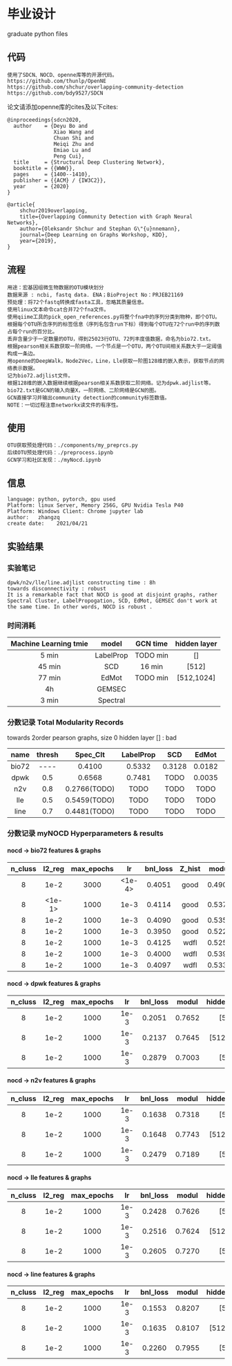 # 毕业设计
graduate python files

## 代码
```
使用了SDCN、NOCD、openne库等的开源代码。
https://github.com/thunlp/OpenNE
https://github.com/shchur/overlapping-community-detection
https://github.com/bdy9527/SDCN
```

论文请添加openne库的cites及以下cites:
```
@inproceedings{sdcn2020,
  author    = {Deyu Bo and
               Xiao Wang and
               Chuan Shi and
               Meiqi Zhu and
               Emiao Lu and
               Peng Cui},
  title     = {Structural Deep Clustering Network},
  booktitle = {{WWW}},
  pages     = {1400--1410},
  publisher = {{ACM} / {IW3C2}},
  year      = {2020}
}

@article{
    shchur2019overlapping,
    title={Overlapping Community Detection with Graph Neural Networks},
    author={Oleksandr Shchur and Stephan G\"{u}nnemann},
    journal={Deep Learning on Graphs Workshop, KDD},
    year={2019},
}
```



## 流程
```
用途：宏基因组微生物数据的OTU模块划分
数据来源 : ncbi, fastq data. ENA；BioProject No：PRJEB21169
预处理：将72个fastq转换成fasta工具，忽略其质量信息。
使用linux文本命令cat合并72个fna文件。
使用qiime工具的pick_open_references.py将整个fna中的序列分类到物种，即个OTU。
根据每个OTU所含序列的标签信息（序列名包含run下标）得到每个OTU在72个run中的序列数占每个run的百分比。
丢弃含量少于一定数量的OTU，得到25023行OTU、72列丰度值数据，命名为bio72.txt。
根据pearson相关系数获取一阶网络，一个节点是一个OTU，两个OTU间相关系数大于一定阈值构成一条边。
用openne的DeepWalk，Node2Vec，Line，Lle获取一阶图128维的嵌入表示，获取节点的网络表示数据。
记为bio72.adjlist文件。
根据128维的嵌入数据继续根据pearson相关系数获取二阶网络。记为dpwk.adjlist等。
bio72.txt是GCN的输入向量X，一阶网络、二阶网络是GCN的图。
GCN直接学习并输出community detection的community标签数值。
NOTE：一切过程注意networkx读文件的有序性。
```

## 使用
```
OTU获取预处理代码：./components/my_preprcs.py
后续OTU预处理代码：./preprocess.ipynb
GCN学习和社区发现：./myNocd.ipynb
```


## 信息
```       
language: python, pytorch, gpu used  
Platform: linux Server, Memory 256G, GPU Nvidia Tesla P40  
Platform: Windows Client: Chrome jupyter lab   
author:   zhangzq  
create date:	2021/04/21  
```

## 实验结果

### 实验笔记
```
dpwk/n2v/lle/line.adjlist constructing time : 8h    
towards disconnectivity : robust  
It is a remarkable fact that NOCD is good at disjoint graphs, rather Spectral Cluster, LabelPropogation, SCD, EdMot, GEMSEC don't work at the same time. In other words, NOCD is robust . 
```

### 时间消耗
| Machine Learning tmie | model | GCN time | hidden layer | 
|:----:|:----:|:----:|:----:|
| 5 min  | LabelProp | TODO min | [] |
| 45 min | SCD       | 16 min | [512] |
| 77 min | EdMot     | TODO min | [512,1024] |
| 4h     | GEMSEC    | 
| 3 min  | Spectral  | 

### 分数记录 Total Modularity Records 
towards 2order pearson graphs, size 0 hidden layer [] : bad  

| name | thresh | Spec_Clt | LabelProp | SCD | EdMot | GEMSEC | nocd | 
|:----:|:----:| :----: |:----:| :----: | :----:| :----:| :----:|
| bio72 | ----| 0.4100     |  0.5332   | 0.3128 | 0.0182 | 0.0531 | 0.5397 |
| dpwk  | 0.5 | 0.6568     |  0.7481   | TODO   | 0.0035 | TODO   | 0.7003   |
| n2v   | 0.8 | 0.2766(TODO) | TODO | TODO | TODO | TODO | TODO | 
| lle   | 0.5 | 0.5459(TODO) |  TODO | TODO | TODO | TODO | TODO |
| line  | 0.7 | 0.4481(TODO) |   TODO | TODO | TODO | TODO | TODO |


### 分数记录 myNOCD  Hyperparameters & results

#### nocd -> bio72 features & graphs
| n_cluss | l2_reg | max_epochs | lr | bnl_loss | Z_hist  | modul | cd_plot | hidden_sizes|  
| :----: | :----: | :----: | :----: | :----: | :----: | :----: | :----: | :----: |
| 8 | 1e-2 | 3000| <1e-4> | 0.4051 | good | 0.4903 | btfl | [512] |
| 8 | <1e-1> | 1000| 1e-3 | 0.4114 | good | 0.5371 | btfl | [512] |
| 8 | 1e-2 | 1000| 1e-3 | 0.4090 | good | 0.5358 | btfl | [512] |
| 8 | 1e-2 | 1000| 1e-3 | 0.3950 | good | 0.5228 | btfl | [512,1024] |
| 8 | 1e-2 | 1000| 1e-3 | 0.4125 | wdfl | 0.5252 | btfl | [512,512,1024] |
| 8 | 1e-2 | 1000| 1e-3 | 0.4000 | wdfl | 0.5397 | btfl | [512,512,1024,128] |
| 8 | 1e-2 | 1000| 1e-3 | 0.4097 | wdfl | 0.5334 | btfl | [512,1024,2048,512,128]  |

#### nocd -> dpwk features & graphs
| n_cluss | l2_reg | max_epochs | lr | bnl_loss | modul | hidden_sizes| graph_type |
| :----: | :----: | :----: | :----: | :----: | :----: | :----: | :----: |
| 8 | 1e-2 | 1000| 1e-3 | 0.2051 | 0.7652 | [512] | pearson | 
| 8 | 1e-2 | 1000| 1e-3 | 0.2137 | 0.7645 | [512,1024] | pearson | 
| 8 | 1e-2 | 1000| 1e-3 | 0.2879 | 0.7003 | [512] | merged | 

#### nocd -> n2v features & graphs
| n_cluss | l2_reg | max_epochs | lr | bnl_loss |  modul | hidden_sizes| graph_type |
| :----: | :----: | :----: | :----: | :----: | :----: | :----: | :----: | 
| 8 | 1e-2 | 1000| 1e-3 | 0.1638 | 0.7318 | [512] | pearson |
| 8 | 1e-2 | 1000| 1e-3 | 0.1648 | 0.7743 | [512,1024] | pearson |
| 8 | 1e-2 | 1000| 1e-3 | 0.2479 | 0.7189 | [512] | merged | 

#### nocd -> lle features & graphs
| n_cluss | l2_reg | max_epochs | lr | bnl_loss | modul | hidden_sizes| graph_type |
| :----: | :----: | :----: | :----: | :----: | :----: | :----: | :----: | 
| 8 | 1e-2 | 1000| 1e-3 | 0.2428 | 0.7626 | [512] | pearson |
| 8 | 1e-2 | 1000| 1e-3 | 0.2516 | 0.7624 | [512,1024] | pearson |
| 8 | 1e-2 | 1000| 1e-3 | 0.2605 | 0.7270 | [512] | merged | 

#### nocd -> line features & graphs
| n_cluss | l2_reg | max_epochs | lr | bnl_loss | modul | hidden_sizes| graph_type |
| :----: | :----: | :----: | :----: | :----: | :----: | :----: | :----: |
| 8 | 1e-2 | 1000| 1e-3 | 0.1553 | 0.8207 | [512] | pearson |
| 8 | 1e-2 | 1000| 1e-3 | 0.1635 | 0.8107 | [512,1024] | pearson |
| 8 | 1e-2 | 1000| 1e-3 | 0.2260  | 0.7955 | [512] | merged | 

